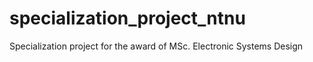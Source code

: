 # specialization_project_ntnu
Specialization project for the award of MSc. Electronic Systems Design
